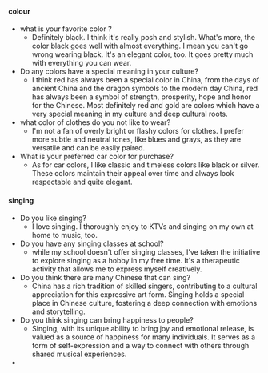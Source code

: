 #### colour
- what is your favorite color ?
	- Definitely black. I think it's really posh and stylish. What's more, the color black goes well with almost everything. I mean you can't go wrong wearing black. It's an elegant color, too. It goes pretty much with everything you can wear.
- Do any colors have a special meaning in your culture?
	- I think red has always been a special color in China, from the days of ancient China and the dragon symbols to the modern day China, red has always been a symbol of strength, prosperity, hope and honor for the Chinese. Most definitely red and gold are colors which have a very special meaning in my culture and deep cultural roots.
- what color of clothes do you not like to wear?
	- I'm not a fan of overly bright or flashy colors for clothes. I prefer more subtle and neutral tones, like blues and grays, as they are versatile and can be easily paired.
- What is your preferred car color for purchase?
	- As for car colors, I like classic and timeless colors like black or silver. These colors maintain their appeal over time and always look respectable and quite elegant.
#### singing
- Do you like singing?
	- I love singing. I thoroughly enjoy to KTVs and singing on my own at home to music, too.
- Do you have any singing classes at school?
	- while my school doesn't offer singing classes, I've taken the initiative to explore singing as a hobby in my free time. It's a therapeutic activity that allows me to express myself creatively.
- Do you think there are many Chinese that can sing?
	- China has a rich tradition of skilled singers, contributing to a cultural appreciation for this expressive art form. Singing holds a special place in Chinese culture, fostering a deep connection with emotions and storytelling.
- Do you think singing can bring happiness to people?
	- Singing, with its unique ability to bring joy and emotional release, is valued as a source of happiness for many individuals. It serves as a form of self-expression and a way to connect with others through shared musical experiences.
- 